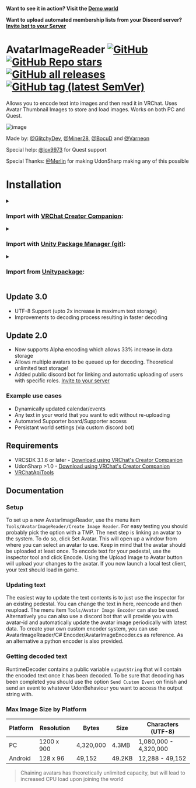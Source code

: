 **Want to see it in action? Visit the [**Demo world**](https://vrchat.com/home/launch?worldId=wrld_b906fef2-9c90-463a-bb7b-23d187ccdffe&instanceId=0)**

**Want to upload automated membership lists from your Discord server?** [**Invite bot to your Server**](https://discord.com/api/oauth2/authorize?client_id=938573401201721425&permissions=2147600448&scope=bot%20applications.commands)

<div>

# AvatarImageReader [![GitHub](https://img.shields.io/github/license/Miner28/AvatarImageReader?color=blue&label=License&style=flat)](https://github.com/Miner28/AvatarImageReader/blob/main/LICENSE) [![GitHub Repo stars](https://img.shields.io/github/stars/Miner28/AvatarImageReader?style=flat&label=Stars)](https://github.com/Miner28/AvatarImageReader/stargazers) [![GitHub all releases](https://img.shields.io/github/downloads/Miner28/AvatarImageReader/total?color=blue&label=Downloads&style=flat)](https://github.com/Miner28/AvatarImageReader/releases) [![GitHub tag (latest SemVer)](https://img.shields.io/github/v/tag/Miner28/AvatarImageReader?color=blue&label=Release&sort=semver&style=flat)](https://github.com/Miner28/AvatarImageReader/releases/latest)

</div>

Allows you to encode text into images and then read it in VRChat. Uses Avatar Thumbnail Images to store and load images.
Works on both PC and Quest.

![image](https://user-images.githubusercontent.com/1560327/187653313-d2637fe7-3f32-468f-8168-f8411f34843e.png)

Made by: [@GlitchyDev](https://github.com/GlitchyDev), [@Miner28](https://github.com/Miner28), [@BocuD](https://github.com/BocuD) and [@Varneon](https://github.com/Varneon)

Special help: [@lox9973](https://github.com/lox9973) for Quest support

Special Thanks: [@Merlin](https://github.com/MerlinVR) for making UdonSharp making any of this possible

# Installation

<details><summary>

### Import with [VRChat Creator Companion](https://vcc.docs.vrchat.com/vpm/packages#user-packages):</summary>

> 1. Download the the repository's .zip [here](https://github.com/Miner28/AvatarImageReader/archive/refs/heads/main.zip)
> 2. Unpack the .zip somewhere
> 3. In VRChat Creator Companion, navigate to `Settings` > `User Packages` > `Add`
> 4. Navigate to the unpacked folder, `com.miner28.avatar-image-reader` and click `Select Folder`
> 5. `Avatar Image Reader` should now be visible under `Local User Packages` in the project view in VRChat Creator Companion
> 6. Click `Add`

</details><details><summary>

### Import with [Unity Package Manager (git)](https://docs.unity3d.com/2019.4/Documentation/Manual/upm-ui-giturl.html):</summary>

> 1. In the Unity toolbar, select `Window` > `Package Manager` > `[+]` > `Add package from git URL...` 
> 2. Paste the following link: `https://github.com/Miner28/AvatarImageReader.git`

</details><details><summary>

### Import from [Unitypackage](https://docs.unity3d.com/2019.4/Documentation/Manual/AssetPackagesImport.html):</summary>

> 1. Download latest Avatar Image Reader from [here](https://github.com/Miner28/AvatarImageReader/releases/latest)
> 2. Import the downloaded .unitypackage into your Unity project

</details>

## Update 3.0
- UTF-8 Support (upto 2x increase in maximum text storage)
- Improvements to decoding process resulting in faster decoding

## Update 2.0
- Now supports Alpha encoding which allows 33% increase in data storage
- Allows multiple avatars to be queued up for decoding. Theoretical unlimited text storage!
- Added public discord bot for linking and automatic uploading of users with specific roles. [Invite to your server](https://discord.com/api/oauth2/authorize?client_id=938573401201721425&permissions=2147600448&scope=bot%20applications.commands)

### Example use cases
- Dynamically updated calendar/events
- Any text in your world that you want to edit without re-uploading
- Automated Supporter board/Supporter access
- Persistant world settings (via custom discord bot)

## Requirements
- VRCSDK 3.1.6 or later - [Download using VRChat's Creator Companion](https://vcc.docs.vrchat.com/guides/getting-started/)
- UdonSharp >1.0 - [Download using VRChat's Creator Companion](https://vcc.docs.vrchat.com/guides/getting-started/)
- [VRChatApiTools](https://github.com/BocuD/VRChatApiTools#installation-via-unity-package-manager-git-recommended)

## Documentation
### Setup
To set up a new AvatarImageReader, use the menu item `Tools/AvatarImageReader/Create Image Reader`. For easy testing you should probably pick the option with a TMP. The next step is linking an avatar to the system. To do so, click Set Avatar. This will open up a window from where you can select an avatar to use. Keep in mind that the avatar should be uploaded at least once. To encode text for your pedestal, use the inspector tool and click Encode. Using the Upload Image to Avatar button will upload your changes to the avatar. If you now launch a local test client, your text should load in game.

### Updating text
The easiest way to update the text contents is to just use the inspector for an existing pedestal. You can change the text in here, reencode and then reupload. The menu item `Tools/Avatar Image Encoder` can also be used. Alternatively you can also use a discord bot that will provide you with avatar-id and automatically update the avatar image periodically with latest data. To create your own custom encoder system, you can use AvatarImageReader/C# Encoder/AvatarImageEncoder.cs as reference. As an alternative a python encoder is also provided.

### Getting decoded text
RuntimeDecoder contains a public variable `outputString` that will contain the encoded text once it has been decoded. To be sure that decoding has been completed you should use the option `Send Custom Event` on finish and send an event to whatever UdonBehaviour you want to access the output string with.

### Max Image Size by Platform
| Platform | Resolution | Bytes | Size | Characters (UTF-8) |
| - | - | - | - | - |
| PC | 1200 x 900 | 4,320,000 | 4.3MB | 1,080,000 - 4,320,000 |
| Android | 128 x 96 | 49,152 | 49.2KB | 12,288 - 49,152 |

> Chaining avatars has theoretically unlimited capacity, but will lead to increased CPU load upon joining the world
